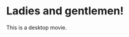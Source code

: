 # Ladies and gentlemen!
<!-- ![](https://komarev.com/ghpvc/?username=AlePiga) -->

This is a desktop movie.
